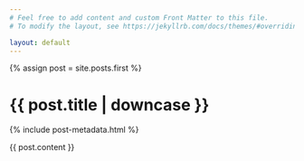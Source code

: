 ```yaml
---
# Feel free to add content and custom Front Matter to this file.
# To modify the layout, see https://jekyllrb.com/docs/themes/#overriding-theme-defaults

layout: default
---
```


{% assign post = site.posts.first %}

<h1>{{ post.title | downcase }}</h1>

{% include post-metadata.html %}

{{ post.content }}